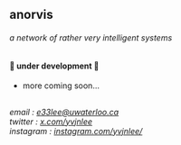 ## anorvis
###### a network of rather very intelligent systems

#### 🚧 under development 🚧
- more coming soon...

## 
###### email : [e33lee@uwaterloo.ca](mailto:e33lee@uwaterloo.ca) <br> twitter : [x.com/yvjnlee](https://x.com/yvjnlee) <br> instagram : [instagram.com/yvjnlee/](https://www.instagram.com/yvjnlee/)
